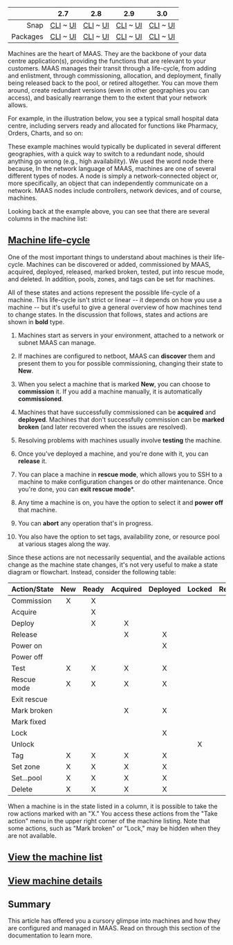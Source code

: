 ||2.7|2.8|2.9|3.0|
|-----:|:-----:|:-----:|:-----:|:-----:|
Snap|[CLI](/t/machines-snap-2-7-cli/2730) ~ [UI](/t/machines-snap-2-7-ui/2731)|[CLI](/t/machines-snap-2-8-cli/2732) ~ [UI](/t/machines-snap-2-8-ui/2733)|[CLI](/t/machines-snap-2-9-cli/2734) ~ [UI](/t/machines-snap-2-9-ui/2735)|[CLI](/t/machines-snap-3-0-cli/4029) ~ [UI](/t/machines-snap-3-0-ui/4030)|
Packages|[CLI](/t/machines-deb-2-7-cli/2736) ~ [UI](/t/machines-deb-2-7-ui/2737)|[CLI](/t/machines-deb-2-8-cli/2738) ~ [UI](/t/machines-deb-2-8-ui/2739)|[CLI](/t/machines-deb-2-9-cli/2740) ~ [UI](/t/machines-deb-2-9-ui/2741)|[CLI](/t/machines-deb-3-0-cli/4031) ~ [UI](/t/machines-deb-3-0-ui/4032)|

Machines are the heart of MAAS. They are the backbone of your data centre application(s), providing the functions that are relevant to your customers. MAAS manages their transit through a life-cycle, from adding and enlistment, through commissioning, allocation, and deployment, finally being released back to the pool, or retired altogether.  You can move them around, create redundant versions (even in other geographies you can access), and basically rearrange them to the extent that your network allows.

<!-- deb-2-7-ui snap-2-7-ui deb-2-8-ui snap-2-8-ui deb-2-9-ui snap-2-9-ui
#### Eleven questions you may have:

1. [How are the machine states and actions related?](#heading--machine-life-cycle)
2. [How can I view the machine list?](#heading--machine-list)
3. [How can I view machine details?](#heading--node-details)
4. [How can I view a machine summary?](#heading--machine-summary)
5. [Where can I find network info for a machine?](#heading--machine-interfaces-h3)
6. [Where can I find storage info for a machine?](#heading--machine-storage-h3)
7. [Where can I find the commissioning log for a machine?](#heading--commissioning-log-h3)
8. [Where can I find machine hardware & test logs?](#heading--hardware-tests-h3)
9. [Where can I find raw log output for a machine?](#heading--raw-log-output-h3)
10. [Where can I find a machine's event log?](#heading--event-logs-h3)
11. [Where can I find machine configuration info?](#heading--machine-config-h3)
 deb-2-7-ui snap-2-7-ui deb-2-8-ui snap-2-8-ui deb-2-9-ui snap-2-9-ui -->

<!-- snap-3-0-ui deb-3-0-ui 
#### Twelve questions you may have:

1. [How are the machine states and actions related?](#heading--machine-life-cycle)
2. [How can I view the machine list?](#heading--machine-list)
3. [How can I view machine details?](#heading--node-details)
4. [How can I view a machine summary?](#heading--machine-summary)
5. [How does MAAS handle attached USB/PCI devices?](#heading--usb-pci-devices)
6. [Where can I find network info for a machine?](#heading--machine-interfaces-h3)
7. [Where can I find storage info for a machine?](#heading--machine-storage-h3)
8. [Where can I find the commissioning log for a machine?](#heading--commissioning-log-h3)
9. [Where can I find machine hardware & test logs?](#heading--hardware-tests-h3)
10. [Where can I find raw log output for a machine?](#heading--raw-log-output-h3)
11. [Where can I find a machine's event log?](#heading--event-logs-h3)
12. [Where can I find machine configuration info?](#heading--machine-config-h3)
 snap-3-0-ui deb-3-0-ui -->

<!-- snap-3-0-cli deb-3-0-cli 
#### Four questions you may have:

1. [How are the machine states and actions related?](#heading--machine-life-cycle)
2. [How can I view the machine list?](#heading--machine-list)
3. [How can I view machine details?](#heading--node-details)
4. [How does MAAS handle attached USB/PCI devices?](#heading--usb-pci-devices)
 snap-3-0-cli deb-3-0-cli -->

<!-- deb-2-7-cli snap-2-7-cli deb-2-8-cli snap-2-8-cli deb-2-9-cli snap-2-9-cli 
#### Three questions you may have:

1. [How are the machine states and actions related?](#heading--machine-life-cycle)
2. [How can I view the machine list?](#heading--machine-list)
3. [How can I view machine details?](#heading--node-details)
 deb-2-7-cli snap-2-7-cli deb-2-8-cli snap-2-8-cli deb-2-9-cli snap-2-9-cli -->

For example, in the illustration below, you see a typical small hospital data centre, including servers ready and allocated for functions like Pharmacy, Orders, Charts, and so on:

<!-- deb-2-7-ui snap-2-7-ui deb-2-8-ui snap-2-8-ui deb-2-9-ui snap-2-9-ui snap-3-0-ui deb-3-0-ui 
<a href="https://discourse.maas.io/uploads/default/original/1X/30df04b0bcec5fcf6538590ed795cb0514a64675.jpeg" target = "_blank"><img src="https://discourse.maas.io/uploads/default/original/1X/30df04b0bcec5fcf6538590ed795cb0514a64675.jpeg"></a> 
 deb-2-7-ui snap-2-7-ui deb-2-8-ui snap-2-8-ui deb-2-9-ui snap-2-9-ui snap-3-0-ui deb-3-0-ui  -->

<!-- deb-2-7-cli snap-2-7-cli deb-2-8-cli snap-2-8-cli deb-2-9-cli snap-2-9-cli snap-3-0-cli deb-3-0-cli 
```
FQDN               POWER  STATUS  OWNER  TAGS     POOL       NOTE  ZONE
----               -----  ------  -----  ----     ----       ----  ----
52-54-00-15-36-f2  off    Ready   -      Orders   Prescrbr   -     default
52-54-00-17-64-c8  off    Ready   -      HRMgmt   StaffComp  -     default
52-54-00-1d-47-95  off    Ready   -      MedSupp  SuppServ   -     default
52-54-00-1e-06-41  off    Ready   -      PatPrtl  BusOfc     -     default
52-54-00-1e-a5-7e  off    Ready   -      Pharm    Prescrbr   -     default
52-54-00-2e-b7-1e  off    Ready   admin  NursOrd  NurServ    -     default
52-54-00-2e-c4-40  off    Ready   admin  MedAdmn  NurServ    -     default
52-54-00-2e-ee-17  off    Ready   admin  Charts   ProServ    -     default
```
 deb-2-7-cli snap-2-7-cli deb-2-8-cli snap-2-8-cli deb-2-9-cli snap-2-9-cli  snap-3-0-cli deb-3-0-cli -->

These example machines would typically be duplicated in several different geographies, with a quick way to switch to a redundant node, should anything go wrong (e.g., high availability).  We used the word node there because, In the network language of MAAS, machines are one of several different types of nodes.  A node is simply a network-connected object or, more specifically, an object that can independently communicate on a network. MAAS nodes include controllers, network devices, and of course, machines.   

Looking back at the example above, you can see that there are several columns in the machine list:

<!-- deb-2-7-ui snap-2-7-ui deb-2-8-ui snap-2-8-ui deb-2-9-ui snap-2-9-ui snap-3-0-ui deb-3-0-ui 
<a href="https://discourse.maas.io/uploads/default/original/1X/e6339dd1439b3b54be7a75f7239d1981754a07f6.jpeg" target = "_blank"><img src="https://discourse.maas.io/uploads/default/original/1X/e6339dd1439b3b54be7a75f7239d1981754a07f6.jpeg"></a> 

The columns list eight details for each machine:

1.   **FQDN | MAC**: The fully qualified domain name or the MAC address of the machine.
2.   **Power**: 'On', 'Off' or 'Error' to highlight an error state.
3.   **Status**: The current status of the machine, such as 'Ready', 'Commissioning' or 'Failed testing'.
4.   **Owner**: The MAAS account responsible for the machine.
5.   **Cores**: The number of CPU cores detected on the machine.
6.   **RAM**: The amount of RAM, in GiB, discovered on the machine.
7.   **Disks**: The number of drives detected on the machine.
8.   **Storage**: The amount of storage, in GB, identified on the machine.

deb-2-7-ui snap-2-7-ui deb-2-8-ui snap-2-8-ui deb-2-9-ui snap-2-9-ui  snap-3-0-ui deb-3-0-ui -->

<!-- deb-2-7-cli snap-2-7-cli deb-2-8-cli snap-2-8-cli deb-2-9-cli snap-2-9-cli snap-3-0-cli deb-3-0-cli 
```
FQDN               POWER  STATUS  OWNER  TAGS     POOL       NOTE  ZONE
----               -----  ------  -----  ----     ----       ----  ----
52-54-00-15-36-f2  off    Ready   -      Orders   Prescrbr   -     default
52-54-00-17-64-c8  off    Ready   -      HRMgmt   StaffComp  -     default
```

These particular columns list eight details for each machine:

1.   **FQDN | MAC**: The fully qualified domain name or the MAC address of the machine.
2.   **Power**: 'On', 'Off' or 'Error' to highlight an error state.
3.   **Status**: The current status of the machine, such as 'Ready', 'Commissioning' or 'Failed testing'.
4.   **Owner**: The MAAS account responsible for the machine.
5.   **Tags**: Any tags assigned to a machine; these tags not only help identify how the machine is being used, they can also be used to modify kernel parameters as the machine is being (re-)deployed.
6.   **Pool**: The resource pool to which this machine is assigned; these help to reserve machines for specific functions or groups of functions.
7.   **Note**: Any notes you've elected to assign to this machine.
8.   **Zone**: The availabilty zone in which this machine is placed.

You can change the visible columns by changing the way you execute the relevant CLI command; for example, this listing can be generated with the following command:

```
maas $PROFILE machines read | jq -r '(["HOSTNAME","POWER","STATUS",
"OWNER", "TAGS", "POOL", "NOTE","ZONE"] | (., map(length*"-"))),
(.[] | [.hostname, .power_state, .status_name, .owner // "-", 
.tag_names[0] // "-", .pool.name, .note, .zone.name]) | @tsv' | column -t
```

You could easily produce a different set of columns by using this command, for example:

```
maas $PROFILE machines read | jq -r '(["HOSTNAME","SYSID","POWER","STATUS",
"OWNER", "TAGS", "POOL", "VLAN","FABRIC","SUBNET"] | (., map(length*"-"))),
(.[] | [.hostname, .system_id, .power_state, .status_name, .owner // "-", 
.tag_names[0] // "-", .pool.name,
.boot_interface.vlan.name, .boot_interface.vlan.fabric,
.boot_interface.links[0].subnet.name]) | @tsv' | column -t
```

producing a listing something like this:

```
HOSTNAME           SYSID   POWER  STATUS     OWNER  TAGS     POOL     VLAN      FABRIC   SUBNET
--------           -----   -----  ------     -----  ----     ----     ----      ------   ------
52-54-00-15-36-f2  hfqgmw  off    Allocated  admin  virtual  default  untagged  default  192.168.123.0/24
52-54-00-17-64-c8  bdn3qn  off    Allocated  admin  virtual  default
52-54-00-1d-47-95  8d8bxk  off    Allocated  admin  virtual  default  untagged  default  192.168.123.0/24
52-54-00-1e-06-41  wennwm  off    Ready      -      virtual  default  untagged  default  192.168.123.0/24
52-54-00-1e-a5-7e  ekf7ae  off    Ready      -      virtual  default  untagged  default  192.168.123.0/24
52-54-00-2e-b7-1e  y47pka  off    Ready      -      virtual  default  untagged  default  192.168.123.0/24
52-54-00-2e-c4-40  cbgkxg  off    Ready      -      virtual  default  untagged  default  192.168.123.0/24
52-54-00-2e-ee-17  ap3ttw  off    Ready      -      virtual  default  untagged  default  192.168.123.0/24
52-54-00-2f-6d-3c  c3aybg  off    Ready      -      virtual  default  untagged  default  192.168.123.0/24
52-54-00-4a-2a-30  4a33wk  off    Ready      -      virtual  default  untagged  default  192.168.123.0/24
52-54-00-4e-60-b2  a488pw  off    Ready      -      virtual  default  untagged  default  192.168.123.0/24
52-54-00-52-93-10  hhnq8x  off    Ready      -      virtual  default  untagged  default  192.168.123.0/24
52-54-00-5d-b5-a1  hxy44m  off    Ready      -      virtual  default  untagged  default  192.168.123.0/24
52-54-00-60-1e-6f  bk7mck  off    Ready      -      virtual  default  untagged  default  192.168.123.0/24
52-54-00-60-8d-4b  typh3r  off    Ready      -      virtual  default  untagged  default  192.168.123.0/24
52-54-00-62-22-e3  774dk8  off    Ready      -      virtual  default  untagged  default  192.168.123.0/24
52-54-00-65-2e-20  t8me3x  off    Ready      -      virtual  default  untagged  default  192.168.123.0/24
52-54-00-6a-ac-23  tybxhr  off    Ready      -      virtual  default  untagged  default  192.168.123.0/24
52-54-00-6f-b4-af  bs7ye8  off    Ready      -      virtual  default  untagged  default  192.168.123.0/24
52-54-00-71-0c-53  hp7pp4  off    Ready      -      virtual  default  untagged  default  192.168.123.0/24
52-54-00-77-4e-53  nq36ky  off    Ready      -      virtual  default  untagged  default  192.168.123.0/24
52-54-00-98-42-ef  gagbqp  off    Broken     -      -        default  untagged  default
52-54-00-9b-e4-9a  apkp4n  off    Ready      -      virtual  default  untagged  default  192.168.123.0/24
52-54-00-9c-51-00  rxfkqt  off    Ready      -      virtual  default  untagged  default  192.168.123.0/24
```

 deb-2-7-cli snap-2-7-cli deb-2-8-cli snap-2-8-cli deb-2-9-cli snap-2-9-cli snap-3-0-cli deb-3-0-cli  -->


<a href="#heading--machine-life-cycle"><h2 id="heading--machine-life-cycle">Machine life-cycle</h2></a>

One of the most important things to understand about machines is their life-cycle.  Machines can be discovered or added, commissioned by MAAS, acquired, deployed, released, marked broken, tested, put into rescue mode, and deleted.  In addition, pools, zones, and tags can be set for machines.

All of these states and actions represent the possible life-cycle of a machine.  This life-cycle isn't strict or linear -- it depends on how you use a machine -- but it's useful to give a general overview of how machines tend to change states.  In the discussion that follows, states and actions are shown in **bold** type.

1. Machines start as servers in your environment, attached to a network or subnet MAAS can manage.

2. If machines are configured to netboot, MAAS can **discover** them and present them to you for possible commissioning, changing their state to **New**.

3. When you select a machine that is marked **New**, you can choose to **commission** it.  If you add a machine manually, it is automatically **commissioned**.

4. Machines that have successfully commissioned can be **acquired** and **deployed**.  Machines that don't successfully commission can be **marked broken** (and later recovered when the issues are resolved).

5. Resolving problems with machines usually involve **testing** the machine.

6. Once you've deployed a machine, and you're done with it, you can **release** it.

7. You can place a machine in **rescue mode**, which allows you to SSH to a machine to make configuration changes or do other maintenance. Once you're done, you can **exit rescue mode***.

8. Any time a machine is on, you have the option to select it and **power off** that machine.

9. You can **abort** any operation that's in progress.

10. You also have the option to set tags, availability zone, or resource pool at various stages along the way.

Since these actions are not necessarily sequential, and the available actions change as the machine state changes, it's not very useful to make a state diagram or flowchart.  Instead, consider the following table:

| Action/State | New | Ready | Acquired | Deployed | Locked | Rescue | Broken |
|--------------|:---:|:-----:|:--------:|:--------:|:------:|:------:|:------:|
| Commission   | X   | X     |          |          |        |        |   X    |
| Acquire      |     | X     |          |          |        |        |        |
| Deploy       |     | X     |   X      |          |        |        |        |
| Release      |     |       |   X      |    X     |        |        |        |
| Power on     |     |       |          |    X     |        |        |   X    |
| Power off    |     |       |          |          |        |        |        |
| Test         | X   | X     |   X      |    X     |        |        |   X    |
| Rescue mode  | X   | X     |   X      |    X     |        |        |   X    |
| Exit rescue  |     |       |          |          |        |   X    |        |
| Mark broken  |     |       |   X      |    X     |        |        |        |
| Mark fixed   |     |       |          |          |        |        |   X    |
| Lock         |     |       |          |    X     |        |        |        |
| Unlock       |     |       |          |          |   X    |        |        |
| Tag          | X   | X     |   X      |    X     |        |   X    |   X    |
| Set zone     | X   | X     |   X      |    X     |        |   X    |   X    |
| Set...pool   | X   | X     |   X      |    X     |        |   X    |   X    |
| Delete       | X   | X     |   X      |    X     |        |   X    |   X    |

When a machine is in the state listed in a column, it is possible to take the row actions marked with an "X."  You access these actions from the "Take action" menu in the upper right corner of the machine listing.  Note that some actions, such as "Mark broken" or "Lock," may be hidden when they are not available.

<a href="#heading--machine-list"><h2 id="heading--machine-list">View the machine list</h2></a>

<!-- snap-2-7-ui deb-2-7-ui snap-2-8-ui deb-2-8-ui snap-2-9-ui deb-2-9-ui snap-3-0-ui deb-3-0-ui 
You can view the list of machines from the choice "Machines" on the top menu of the MAAS web UI.  This action will display a table like the one above, listing all the machines that are currently visible to your MAAS installation.  During commissioning and deployment, MAAS updates the table to reflect the changing state of each machine. These values are augmented with green, amber and red icons to represent successful, in-progress and failed transitions, respectively. The MAAS web UI employs similar icons and colours throughout the interface to reflect a machine's status. 

<a href="https://discourse.maas.io/uploads/default/original/1X/19e038dbc6e669bfffc0ea5a9946432a75142bfb.jpeg" target = "_blank"><img src="https://discourse.maas.io/uploads/default/original/1X/19e038dbc6e669bfffc0ea5a9946432a75142bfb.jpeg"></a> 

Rolling the cursor over status icons often reveals more details. For example, a failed hardware test script will place a warning icon alongside the hardware type tested by the script. Rolling the cursor over this will reveal which test failed.  Likewise, you can find some immediate options by rolling over the column data items in the machines table.

<a href="https://discourse.maas.io/uploads/default/original/1X/8f78a8877a029e7a44bcd4cf3d138499637fe790.jpeg" target = "_blank"><img src="https://discourse.maas.io/uploads/default/original/1X/8f78a8877a029e7a44bcd4cf3d138499637fe790.jpeg"></a> 

The 'Add hardware' drop-down menu is used to add either new machines or a new chassis. This menu changes context when one or more machines are selected from the table, using either the individual checkboxes in the first column or the column title checkbox to select all.

<a href="https://discourse.maas.io/uploads/default/original/1X/9a0747649e6aff999d3c04335eb752accedaf3de.jpeg" target = "_blank"><img src="https://discourse.maas.io/uploads/default/original/1X/9a0747649e6aff999d3c04335eb752accedaf3de.jpeg"></a> 

With one or more machines selected, the 'Add hardware' drop-down menu moves to the left, and is joined by the 'Take action' menu.  This menu provides access to the various [machine actions](/t/concepts-and-terms/785#node-actions) that can be applied to the selected machine(s):

<a href="https://discourse.maas.io/uploads/default/original/1X/e03d5ac8de9ea4f4827ed057bb2dd83e241aac3b.jpeg" target = "_blank"><img src="https://discourse.maas.io/uploads/default/original/1X/e03d5ac8de9ea4f4827ed057bb2dd83e241aac3b.jpeg"></a> 

[note]
The 'Filter by' section limits the machines listed in the table to selected keywords and machine attributes.
[/note]
 snap-2-7-ui deb-2-7-ui snap-2-8-ui deb-2-8-ui snap-2-9-ui deb-2-9-ui  snap-3-0-ui deb-3-0-ui -->

<!-- snap-2-7-cli deb-2-7-cli snap-2-8-cli deb-2-8-cli snap-2-9-cli deb-2-9-cli  snap-3-0-cli deb-3-0-cli 
You can view a basic machine list with a command such as this one:

```
maas $PROFILE machines read | jq -r '(["HOSTNAME","SYSID","POWER","STATUS",
"OWNER", "TAGS", "POOL", "VLAN","FABRIC","SUBNET"] | (., map(length*"-"))),
(.[] | [.hostname, .system_id, .power_state, .status_name, .owner // "-", 
.tag_names[0] // "-", .pool.name,
.boot_interface.vlan.name, .boot_interface.vlan.fabric,
.boot_interface.links[0].subnet.name]) | @tsv' | column -t \
| sort -k 1
```

This action will display a table similar to this one, listing all the machines that are currently visible to your MAAS installation:

```
HOSTNAME           SYSID   POWER  STATUS     OWNER  TAGS     POOL     VLAN      FABRIC   SUBNET
--------           -----   -----  ------     -----  ----     ----     ----      ------   ------
52-54-00-15-36-f2  hfqgmw  off    Allocated  admin  virtual  default  untagged  default  192.168.123.0/24
52-54-00-17-64-c8  bdn3qn  off    Allocated  admin  virtual  default
52-54-00-1d-47-95  8d8bxk  off    Allocated  admin  virtual  default  untagged  default  192.168.123.0/24
52-54-00-1e-06-41  wennwm  off    Ready      -      virtual  default  untagged  default  192.168.123.0/24
52-54-00-1e-a5-7e  ekf7ae  off    Ready      -      virtual  default  untagged  default  192.168.123.0/24
52-54-00-2e-b7-1e  y47pka  off    Ready      -      virtual  default  untagged  default  192.168.123.0/24
52-54-00-2e-c4-40  cbgkxg  off    Ready      -      virtual  default  untagged  default  192.168.123.0/24
52-54-00-2e-ee-17  ap3ttw  off    Ready      -      virtual  default  untagged  default  192.168.123.0/24
52-54-00-2f-6d-3c  c3aybg  off    Ready      -      virtual  default  untagged  default  192.168.123.0/24
52-54-00-4a-2a-30  4a33wk  off    Ready      -      virtual  default  untagged  default  192.168.123.0/24
52-54-00-4e-60-b2  a488pw  off    Ready      -      virtual  default  untagged  default  192.168.123.0/24
52-54-00-52-93-10  hhnq8x  off    Ready      -      virtual  default  untagged  default  192.168.123.0/24
52-54-00-5d-b5-a1  hxy44m  off    Ready      -      virtual  default  untagged  default  192.168.123.0/24
52-54-00-60-1e-6f  bk7mck  off    Ready      -      virtual  default  untagged  default  192.168.123.0/24
52-54-00-60-8d-4b  typh3r  off    Ready      -      virtual  default  untagged  default  192.168.123.0/24
52-54-00-62-22-e3  774dk8  off    Ready      -      virtual  default  untagged  default  192.168.123.0/24
52-54-00-65-2e-20  t8me3x  off    Ready      -      virtual  default  untagged  default  192.168.123.0/24
52-54-00-6a-ac-23  tybxhr  off    Ready      -      virtual  default  untagged  default  192.168.123.0/24
52-54-00-6f-b4-af  bs7ye8  off    Ready      -      virtual  default  untagged  default  192.168.123.0/24
52-54-00-71-0c-53  hp7pp4  off    Ready      -      virtual  default  untagged  default  192.168.123.0/24
52-54-00-77-4e-53  nq36ky  off    Ready      -      virtual  default  untagged  default  192.168.123.0/24
52-54-00-98-42-ef  gagbqp  off    Broken     -      -        default  untagged  default
52-54-00-9b-e4-9a  apkp4n  off    Ready      -      virtual  default  untagged  default  192.168.123.0/24
52-54-00-9c-51-00  rxfkqt  off    Ready      -      virtual  default  untagged  default  192.168.123.0/24
```

During commissioning and deployment, you can re-read the table to reflect the changing state of each machine:

```
HOSTNAME           SYSID   POWER  STATUS         OWNER  TAGS     POOL     VLAN      FABRIC   SUBNET
--------           -----   -----  ------         -----  ----     ----     ----      ------   ------
52-54-00-15-36-f2  hfqgmw  off    Allocated      admin  virtual  default  untagged  default  192.168.123.0/24
52-54-00-17-64-c8  bdn3qn  off    Allocated      admin  virtual  default
52-54-00-1d-47-95  8d8bxk  off    Allocated      admin  virtual  default  untagged  default  192.168.123.0/24
52-54-00-1e-06-41  wennwm  off    Commissioning  -      virtual  default  untagged  default  192.168.123.0/24
52-54-00-1e-a5-7e  ekf7ae  off    Commissioning  -      virtual  default  untagged  default  192.168.123.0/24
52-54-00-2e-b7-1e  y47pka  off    Deployed       -      virtual  default  untagged  default  192.168.123.0/24
52-54-00-2e-c4-40  cbgkxg  off    Deploying      -      virtual  default  untagged  default  192.168.123.0/24
52-54-00-2e-ee-17  ap3ttw  off    Deploying      -      virtual  default  untagged  default  192.168.123.0/24
52-54-00-2f-6d-3c  c3aybg  off    Ready          -      virtual  default  untagged  default  192.168.123.0/24
52-54-00-4a-2a-30  4a33wk  off    Ready          -      virtual  default  untagged  default  192.168.123.0/24
52-54-00-4e-60-b2  a488pw  off    Ready          -      virtual  default  untagged  default  192.168.123.0/24
52-54-00-52-93-10  hhnq8x  off    Ready          -      virtual  default  untagged  default  192.168.123.0/24
52-54-00-5d-b5-a1  hxy44m  off    Ready          -      virtual  default  untagged  default  192.168.123.0/24
52-54-00-60-1e-6f  bk7mck  off    Ready          -      virtual  default  untagged  default  192.168.123.0/24
```

You can also add machines; at the command line, enter the following information:

```
maas $PROFILE machines create \
> architecture=$ARCH \
> max_addresses=$MAC_ADDRESS \
> power_type=$POWER_TYPE \
> power_parameters_power_id=$POWER_ID \
> power_parameters_power_address=$POWER_ADDRESS \
> power_parameters_power_pass=$POWER_PASSWORD
```

When you enter the command (substituting the $... parameters for your own particulars), the screen will pause for a moment, and then return a stream of JSON relating to the added machine.

Here’s an example with a local laptop MAAS install, using KVMs as virtual machines:

```
stormrider@wintermute:~$ maas admin machines create \
> architecture=amd64 \
> max_addresses=52:54:00:6f:b4:af \
> power_type=virsh \
> power_parameters_power_id=50f6cca2-5d89-43b9-941c-90c9fcd7c156 \
> power_parameters_power_address=qemu+ssh://stormrider@192.168.123.1/system \
> power_parameters_power_pass=xxxxxxx
```

The variable fields in the machines create command (the $... items) are as follows, in this example:

```
> architecture=$ARCH \
> mac_addresses=$MAC_ADDRESS \
> power_type=$POWER_TYPE \
> power_parameters_power_id=$POWER_ID \
> power_parameters_power_address=$POWER_ADDRESS \
> power_parameters_power_pass=$POWER_PASSWORD
```

**$ARCH:** This field refers to the architecture of the machine being added, amd64 in the local laptop example.

**$MAC_ADDRESS:** This is the MAC address of the boot-enabled NIC for the machine being added. Note that the MAC address entered here must use a colon (":") separator, although some MAC addresses are written with dash ("-") separators.

**$POWER_TYPE:** You must select the power type supported by the machine you are adding, and fill in additional required fields that appear. See Power management for details on the available power types and the relevant parameters for each type. In this example, we’ve used a “virsh” power type (a libvirt KVM), but your choice will depend on your hardware.

**$POWER_ID:** This is generally the UUID of the machine being added.

**$POWER_ADDRESS/$POWER_PASSWORD:** In the case of a KVM, these are the only parameters that need to be entered. See Power types in the API reference for details on the available power types and the relevant parameters for each type.

You can commission, acquire, or deploy a machine these commands:

```
maas $PROFILE machine commission $SYSTEM_ID

maas $PROFILE machines allocate system_id=$SYSTEM_ID

maas $PROFILE machine deploy $SYSTEM_ID
```

The `$SYSTEM_ID` is the text in the "SYSID" field in the machine listing above.  These commands are described in more detail later on in this section of articles.
 snap-2-7-cli deb-2-7-cli snap-2-8-cli deb-2-8-cli snap-2-9-cli deb-2-9-cli  snap-3-0-cli deb-3-0-cli -->

<a href="#heading--node-details"><h2 id="heading--node-details">View machine details</h2></a>

<!-- snap-2-7-cli deb-2-7-cli snap-2-8-cli deb-2-8-cli snap-2-9-cli deb-2-9-cli  snap-3-0-cli deb-3-0-cli 
Enter a command similar to the following to get a detailed view of a machine's status and configuration:

```
maas $PROFILE machine read $SYSTEM_ID | \
jq -r '([.hostname, .status_name, "Power", .power_state]),
[(120*"-")],
(["OVERVIEW", "|", "CPU", "", "", .architecture, "|", "MEMORY", "|", "STORAGE"]),
([.status_name, "|", "\(.cpu_count) core(s)", "", "", "", "|", "\(.memory) MB", "|",
"\(.blockdevice_set[].partitions[].size/(1024*1024*1024)) GiB"]),
(["", "", "|", .hardware_info.cpu_model, "|","","|"]), ([(120*"-")]),
(["Owner", "", "Domain", "", "Zone", "", "Resource pool", "", "Power type", "", "Tags"]),
([.owner // "-", "", .domain.name, "", .zone.name, "", .pool.name,
"", "", .power_type, "", "", .tag_names[0]]) | @tsv'
```

The above command produces output similar to this:

```
52-54-00-15-36-f2	Allocated	Power: off
---------------------------------------------------------------------------------------
OVERVIEW        | CPU                    amd64/generic  | MEMORY   | STORAGE
Allocated       | 1 core(s)                             | 1024 MB  | 4.9921875 GiB
                | Intel Core Processor (Skylake, IBRS)  |          |
---------------------------------------------------------------------------------------
Owner        Domain       Zone        Resource pool        Power type        Tags
admin        maas         default     default              virsh             virtual
```

You can customize this command at length by examining the entire JSON output stream, like this:

```
maas $PROFILE machine read $SYSTEM_ID | jq .
```

snap-2-7-cli deb-2-7-cli snap-2-8-cli deb-2-8-cli snap-2-9-cli deb-2-9-cli snap-3-0-cli deb-3-0-cli  -->

<!-- snap-2-7-ui deb-2-7-ui snap-2-8-ui deb-2-8-ui snap-2-9-ui deb-2-9-ui 
Click a machine's FQDN or MAC address to open a detailed view of a machine's status and configuration.

<a href="https://discourse.maas.io/uploads/default/original/1X/c9684bf883d01d3fe610ec27e95618075c44b324.jpeg" target = "_blank"><img src="https://discourse.maas.io/uploads/default/original/1X/c9684bf883d01d3fe610ec27e95618075c44b324.jpeg"></a>

The default view is 'Machine summary', presented as a series of cards detailing the CPU, memory, storage and tag characteristics of the machine, as well as an overview of its current status. When relevant, 'Edit' links take you directly to the settings pane for the configuration referenced within the card.  The machine menu bar within the web UI also includes links to logs, events, and configuration options:

<a href="https://discourse.maas.io/uploads/default/original/1X/2efac92fca2c90f53ac86bd98485d8e98a1f91d4.jpeg" target = "_blank"><img src="https://discourse.maas.io/uploads/default/original/1X/2efac92fca2c90f53ac86bd98485d8e98a1f91d4.jpeg"></a> 

The menu includes links to a number of additional forms and controls, as described in the following sections.

<a href="#heading--machine-summary-h3"><h3 id="heading--machine-summary-h3">View a machine summary</h3></a>

As shown above, the Machine summary presents an overview of CPU, memory, storage, tags, and general settings:

<a href="https://discourse.maas.io/uploads/default/original/1X/c9684bf883d01d3fe610ec27e95618075c44b324.jpeg" target = "_blank"><img src="https://discourse.maas.io/uploads/default/original/1X/c9684bf883d01d3fe610ec27e95618075c44b324.jpeg"></a>

The first card presents some basics of the machine resources and configuration:

<a href="https://discourse.maas.io/uploads/default/original/1X/3e50fb21f4985db0a85519e2e933e24658770b9e.jpeg" target = "_blank"><img src="https://discourse.maas.io/uploads/default/original/1X/3e50fb21f4985db0a85519e2e933e24658770b9e.jpeg"></a> 

Here are some details on what this card presents, with details on in-card links described in following sections:

- **OVERVIEW** the machine status (in this case "Deployed"), and lists OS version information.  

- **CPU** shows the specifics of the CPU(s), including a link to test the processor(s).

- **MEMORY** gives the total available RAM for this machine, along with a test link.

- **STORAGE** presents the total amount of storage available and the number of disks that provide that storage.  There are two links here: one gives the storage layout (with the opportunity to change it for devices that are in 'Ready' or 'Allocated' states.

- **Owner** identifies the owner of the machine.

- **Domain** indicates the domain in which the machine exists.

- **Zone** shows the AZ in which this machine resides, along with a link to edit the machine configuration (to change the AZ, if desired).

- **Resource pool** shows the pool to which this machine has been assigned, and an edit link.

- **Power type** gives the current power type, which links to the relevant edit form.

- **Tags** presents the list of tags associated with this machine, editable via the link.

Note that clicking any of the links in this card will either present a pop-up form or take you to another item in the machine menu -- so using the browser "back" button will take you completely away from this machine's page.  For example, you can choose the "Test CPU" option, which brings up this overlay:

<a href="https://discourse.maas.io/uploads/default/original/1X/4fe98db93dd34f3b167b56286b06ec6d244d5848.jpeg" target = "_blank"><img src="https://discourse.maas.io/uploads/default/original/1X/4fe98db93dd34f3b167b56286b06ec6d244d5848.jpeg"></a> 

From this screen, you can choose test scripts and run the tests (in the background) as the interface returns to the Machine summary.  A linked note in the CPU block lets you know that the tests are in progress:

<a href="https://discourse.maas.io/uploads/default/original/1X/3d6996b32a5193dab76b112c864a216c845aa985.jpeg" target = "_blank"><img src="https://discourse.maas.io/uploads/default/original/1X/3d6996b32a5193dab76b112c864a216c845aa985.jpeg"></a> 

And you can watch the results under the "Tests" option in the Machine menu:

<a href="https://discourse.maas.io/uploads/default/original/1X/89d287347928d6adb039ca582d4a94c3b54588e1.jpeg" target = "_blank"><img src="https://discourse.maas.io/uploads/default/original/1X/89d287347928d6adb039ca582d4a94c3b54588e1.jpeg"></a> 
 snap-2-7-ui deb-2-7-ui snap-2-8-ui deb-2-8-ui snap-2-9-ui deb-2-9-ui -->

<!-- snap-3-0-ui deb-3-0-ui
Click a machine's FQDN or MAC address to open a detailed view of a machine's status and configuration.

<a href="https://discourse.maas.io/uploads/default/original/2X/a/a8ff4caf6362a3d695682499a74d64cb189dfc37.png" target = "_blank"><img src="https://discourse.maas.io/uploads/default/original/2X/a/a8ff4caf6362a3d695682499a74d64cb189dfc37.png"></a>

The default view is 'Machine summary', presented as a series of cards detailing the CPU, memory, storage and tag characteristics of the machine, as well as an overview of its current status. When relevant, 'Edit' links take you directly to the settings pane for the configuration referenced within the card.  The machine menu bar within the web UI also includes links to logs, events, and configuration options:

<a href="https://discourse.maas.io/uploads/default/original/2X/2/21e9f4dca3a3e0a6657b5b2a570c9fc68a3e4961.png" target = "_blank"><img src="https://discourse.maas.io/uploads/default/original/2X/2/21e9f4dca3a3e0a6657b5b2a570c9fc68a3e4961.png"></a> 

The menu includes links to a number of additional forms and controls, as described in the following sections.

<a href="#heading--machine-summary-h3"><h3 id="heading--machine-summary-h3">View a machine summary</h3></a>

As shown above, the Machine summary presents an overview of CPU, memory, storage, tags, and general settings:

<a href="https://discourse.maas.io/uploads/default/original/2X/a/a8ff4caf6362a3d695682499a74d64cb189dfc37.png" target = "_blank"><img src="https://discourse.maas.io/uploads/default/original/2X/a/a8ff4caf6362a3d695682499a74d64cb189dfc37.png"></a>

The first card presents some basics of the machine resources and configuration:

<a href="https://discourse.maas.io/uploads/default/original/1X/3e50fb21f4985db0a85519e2e933e24658770b9e.jpeg" target = "_blank"><img src="https://discourse.maas.io/uploads/default/original/1X/3e50fb21f4985db0a85519e2e933e24658770b9e.jpeg"></a> 

Here are some details on what this card presents, with details on in-card links described in following sections:

- **OVERVIEW** the machine status (in this case "Deployed"), and lists OS version information.  

- **CPU** shows the specifics of the CPU(s), including a link to test the processor(s).

- **MEMORY** gives the total available RAM for this machine, along with a test link.

- **STORAGE** presents the total amount of storage available and the number of disks that provide that storage.  There are two links here: one gives the storage layout (with the opportunity to change it for devices that are in 'Ready' or 'Allocated' states.

- **Owner** identifies the owner of the machine.

- **Domain** indicates the domain in which the machine exists.

- **Zone** shows the AZ in which this machine resides, along with a link to edit the machine configuration (to change the AZ, if desired).

- **Resource pool** shows the pool to which this machine has been assigned, and an edit link.

- **Power type** gives the current power type, which links to the relevant edit form.

- **Tags** presents the list of tags associated with this machine, editable via the link.

Note that clicking any of the links in this card will either present a pop-up form or take you to another item in the machine menu -- so using the browser "back" button will take you completely away from this machine's page.  For example, you can choose the "Test CPU" option, which brings up this overlay:

<a href="https://discourse.maas.io/uploads/default/original/2X/6/6d7fe50e5b296a37a03269a1f5be3d25a2a2481a.png" target = "_blank"><img src="https://discourse.maas.io/uploads/default/original/2X/6/6d7fe50e5b296a37a03269a1f5be3d25a2a2481a.png"></a> 

From this screen, you can choose test scripts and run the tests (in the background) as the interface returns to the Machine summary.  A linked note in the CPU block lets you know that the tests are in progress:

<a href="https://discourse.maas.io/uploads/default/original/2X/3/3e140872c407e5b9eb06960b5b42353765567192.png" target = "_blank"><img src="https://discourse.maas.io/uploads/default/original/2X/3/3e140872c407e5b9eb06960b5b42353765567192.png"></a> 

And you can watch the results under the "Tests" option in the Machine menu:

<a href="https://discourse.maas.io/uploads/default/original/2X/f/f398c9ed670af8c0886ccc1ed8bf586e3faf1e53.png" target = "_blank"><img src="https://discourse.maas.io/uploads/default/original/2X/f/f398c9ed670af8c0886ccc1ed8bf586e3faf1e53.png"></a> 
 snap-3-0-ui deb-3-0-ui -->
 
<!-- deb-2-7-ui
The rest of the cards on the Machine summary are either self-explanatory, or they're covered in the sections below.  The main point is this: You can see that nearly everything about machines takes place within the main menu's "Machines" option.  Incidentally, you can learn more about testing by visiting the [Hardware testing](/t/hardware-testing/2677) page.
 deb-2-7-ui -->

<!-- deb-2-8-ui
The rest of the cards on the Machine summary are either self-explanatory, or they're covered in the sections below.  The main point is this: You can see that nearly everything about machines takes place within the main menu's "Machines" option.  Incidentally, you can learn more about testing by visiting the [Hardware testing](/t/hardware-testing/2679) page.
 deb-2-8-ui -->

<!-- deb-2-9-ui
The rest of the cards on the Machine summary are either self-explanatory, or they're covered in the sections below.  The main point is this: You can see that nearly everything about machines takes place within the main menu's "Machines" option.  Incidentally, you can learn more about testing by visiting the [Hardware testing](/t/hardware-testing/2681) page.
 deb-2-9-ui -->

<!-- deb-3-0-ui
The rest of the cards on the Machine summary are either self-explanatory, or they're covered in the sections below.  The main point is this: You can see that nearly everything about machines takes place within the main menu's "Machines" option.  Incidentally, you can learn more about testing by visiting the [Hardware testing](/t/hardware-testing/3844) page.
 deb-3-0-ui -->

<!-- snap-2-7-ui
The rest of the cards on the Machine summary are either self-explanatory, or they're covered in the sections below.  The main point is this: You can see that nearly everything about machines takes place within the main menu's "Machines" option.  Incidentally, you can learn more about testing by visiting the [Hardware testing](/t/hardware-testing/2671) page.
 snap-2-7-ui -->

<!-- snap-2-8-ui
The rest of the cards on the Machine summary are either self-explanatory, or they're covered in the sections below.  The main point is this: You can see that nearly everything about machines takes place within the main menu's "Machines" option.  Incidentally, you can learn more about testing by visiting the [Hardware testing](/t/hardware-testing/2673) page.
 snap-2-8-ui -->

<!-- snap-2-9-ui
The rest of the cards on the Machine summary are either self-explanatory, or they're covered in the sections below.  The main point is this: You can see that nearly everything about machines takes place within the main menu's "Machines" option.  Incidentally, you can learn more about testing by visiting the [Hardware testing](/t/hardware-testing/2675) page.
 snap-2-9-ui -->

<!-- snap-3-0-ui
The rest of the cards on the Machine summary are either self-explanatory, or they're covered in the sections below.  The main point is this: You can see that nearly everything about machines takes place within the main menu's "Machines" option.  Incidentally, you can learn more about testing by visiting the [Hardware testing](/t/hardware-testing/3942) page.
 snap-3-0-ui -->

<!-- snap-3-0-ui deb-3-0-ui snap-3-0-cli deb-3-0-cli
<a href="#heading--usb-pci-devices"><h3 id="heading--usb-pci-devices">Handling attached USB and PCI devices</h3></a>

The machines in your MAAS may have devices attached to them via USB or PCI interface, such as keyboards, cameras, network cards, GPUs, etc.  MAAS will recognize these devices and make them visible to you when a machine is commissioned.

 snap-3-0-ui deb-3-0-ui snap-3-0-cli deb-3-0-cli-->

<!-- snap-3-0-ui deb-3-0-ui

For example, the machine details presents USB and PCI devices like this:

<a href="https://discourse.maas.io/uploads/default/original/2X/8/87f42bafe321d45af94d73216f933a9067f01df2.png" target = "_blank"><img src="https://discourse.maas.io/uploads/default/original/2X/8/87f42bafe321d45af94d73216f933a9067f01df2.png"></a>

Note that this page now includes two new tabs: "PCI devices" and "USB."  For each USB/PCI device attached to your machine, these tabs will list:

* device type
* vendor ID
* a product description
* a product ID
* the driver name
* the containing NUMA node (if any)
* the device address

A typical PCI device tab would look something like this:

<a href="https://discourse.maas.io/uploads/default/original/2X/8/82e1e6f8bc511047ac5f773430f7e5812c7a24d4.png" target = "_blank"><img src="https://discourse.maas.io/uploads/default/original/2X/8/82e1e6f8bc511047ac5f773430f7e5812c7a24d4.png"></a>

The USB tab presents similar information in the same format.

[note]
If you are upgrading from a previous version of MAAS, PCI and USB devices aren't modeled, so you will have to recommission the machine to capture these devices.
[/note]

 snap-3-0-ui deb-3-0-ui -->

<!-- snap-3-0-cli deb-3-0-cli
Using the MAAS CLI, you can obtain a list of the USB/PCI devices available in a commissioned machine with the following command:

```
maas $PROFILE node-devices read $SYSTEM_ID
```

where:

* $PROFILE   = your user profile (e.g., "admin")
* $SYSTEM_ID = the ID of the machine in question (e.g., "ngx7ry")

Note that USB/PCI devices are referred to as "node-devices" in the MAAS CLI.

The JSON output that is returned from this command will contain the following information about each USB/PCI device on the machine in question:

* the node-device ID
* the bus to which the device is attached (PCIE/USB)
* the hardware_type, which can be "node," "cpu,"" "memory," "storage," or "gpu."
* the vendor_id
* the product_id
* vendor_name
* the product_name
* the commissioning_driver (i.e., the driver)
 
These parameters may vary greatly between device types.

 snap-3-0-cli deb-3-0-cli -->

<!-- snap-3-0-ui deb-3-0-ui snap-3-0-cli deb-3-0-cli
Once you've commissioned the machine, you have the option of deleting PCI/USB devices from the machine in any machine state, via the CLI only, using the following command:

```
maas $PROFILE node-device delete $SYSTEM_ID $DEVICE_ID
```

where:

* $PROFILE   = your user profile (e.g., "admin")
* $SYSTEM_ID = the ID of the machine in question (e.g., "ngx7ry")
* $DEVICE_ID = the ID of the device you want to delete 

If the device is still present in the system, it will be recogized again (and thus "recreated")
when the machine is commissioned again.
 snap-3-0-ui deb-3-0-ui snap-3-0-cli deb-3-0-cli -->


<!-- snap-2-8-ui deb-2-8-ui snap-2-7-ui deb-2-7-ui snap-2-9-ui deb-2-9-ui 
<a href="#heading--machine-interfaces-h3"><h3 id="heading--machine-interfaces-h3">Find network info for a machine</h3></a>

The Network "tab" provides you with a way to view/edit the network and interface configuration for a machine: 

<a href="https://discourse.maas.io/uploads/default/original/1X/7a7b22ee7202b50df09c7bef598250db0eb1cc15.jpeg" target = "_blank"><img src="https://discourse.maas.io/uploads/default/original/1X/7a7b22ee7202b50df09c7bef598250db0eb1cc15.jpeg"></a> 

In the case of this deployed machine, there are not many editing options.  If the machine is in a 'Ready' state, though, altering the network configuration is possible:

<a href="https://discourse.maas.io/uploads/default/original/1X/01d53759105647d71786154e99ff210f8c71d2e7.jpeg" target = "_blank"><img src="https://discourse.maas.io/uploads/default/original/1X/01d53759105647d71786154e99ff210f8c71d2e7.jpeg"></a> 
 snap-2-8-ui deb-2-8-ui snap-2-7-ui deb-2-7-ui snap-2-9-ui deb-2-9-ui -->

<!-- snap-3-0-ui deb-3-0-ui
<a href="#heading--machine-interfaces-h3"><h3 id="heading--machine-interfaces-h3">Find network info for a machine</h3></a>

The Network "tab" provides you with a way to view/edit the network and interface configuration for a machine: 

<a href="https://discourse.maas.io/uploads/default/original/2X/c/c5316db130ae05a9cdabcd49ffaa69f0bb405d1d.png" target = "_blank"><img src="https://discourse.maas.io/uploads/default/original/2X/c/c5316db130ae05a9cdabcd49ffaa69f0bb405d1d.png"></a> 

In the case of this deployed machine, there are not many editing options.  If the machine is in a 'Ready' state, though, altering the network configuration is possible, as shown in the screenshot above.

 snap-3-0-ui deb-3-0-ui -->

<!-- deb-2-7-ui
Options on this tab are described in the introduction to [Networking](/t/networking/2953) article in this documentation set.
 deb-2-7-ui -->

<!-- deb-2-8-ui
Options on this tab are described in the introduction to [Networking](/t/networking/2955) article in this documentation set.
 deb-2-8-ui -->

<!-- deb-2-9-ui
Options on this tab are described in the introduction to [Networking](/t/networking/2957) article in this documentation set.
 deb-2-9-ui -->

<!-- deb-3-0-ui
Options on this tab are described in the introduction to [Networking](/t/networking/4048) article in this documentation set.
 deb-3-0-ui -->

<!-- snap-2-7-ui
Options on this tab are described in the introduction to [Networking](/t/networking/2947) article in this documentation set.
 snap-2-7-ui -->

<!-- snap-2-8-ui
Options on this tab are described in the introduction to [Networking](/t/networking/2949) article in this documentation set.
 snap-2-8-ui -->

<!-- snap-2-9-ui
Options on this tab are described in the introduction to [Networking](/t/networking/2951) article in this documentation set.
 snap-2-9-ui -->

<!-- snap-3-0-ui
Options on this tab are described in the introduction to [Networking](/t/networking/4046) article in this documentation set.
 snap-3-0-ui -->

<!-- deb-2-7-ui
<a href="#heading--machine-storage-h3"><h3 id="heading--machine-storage-h3">Find storage info for a machine</h3></a>

The Storage tab on the machine list brings up a form that allows you to view/edit the file system, partitioning and storage parameters for the selected machine:

<a href="https://discourse.maas.io/uploads/default/original/1X/9dc30aedf5ed173bb7b474910fa9939f7f066c95.jpeg" target = "_blank"><img src="https://discourse.maas.io/uploads/default/original/1X/9dc30aedf5ed173bb7b474910fa9939f7f066c95.jpeg"></a> 

This tab describes the filesystem(s) in use, as well as the available and used partitions for this machine.  See the article [Storage](/t/storage/3109) for a detailed discussion on how to use this screen, as well as many other considerations for machine storage configurations.
 deb-2-7-ui -->

<!-- deb-2-8-ui
<a href="#heading--machine-storage-h3"><h3 id="heading--machine-storage-h3">Find storage info for a machine</h3></a>

The Storage tab on the machine list brings up a form that allows you to view/edit the file system, partitioning and storage parameters for the selected machine:

<a href="https://discourse.maas.io/uploads/default/original/1X/9dc30aedf5ed173bb7b474910fa9939f7f066c95.jpeg" target = "_blank"><img src="https://discourse.maas.io/uploads/default/original/1X/9dc30aedf5ed173bb7b474910fa9939f7f066c95.jpeg"></a> 

This tab describes the filesystem(s) in use, as well as the available and used partitions for this machine.  See the article [Storage](/t/storage/3111) for a detailed discussion on how to use this screen, as well as many other considerations for machine storage configurations.
 deb-2-8-ui -->

<!-- deb-2-9-ui
<a href="#heading--machine-storage-h3"><h3 id="heading--machine-storage-h3">Find storage info for a machine</h3></a>

The Storage tab on the machine list brings up a form that allows you to view/edit the file system, partitioning and storage parameters for the selected machine:

<a href="https://discourse.maas.io/uploads/default/original/1X/9dc30aedf5ed173bb7b474910fa9939f7f066c95.jpeg" target = "_blank"><img src="https://discourse.maas.io/uploads/default/original/1X/9dc30aedf5ed173bb7b474910fa9939f7f066c95.jpeg"></a> 

This tab describes the filesystem(s) in use, as well as the available and used partitions for this machine.  See the article [Storage](/t/storage/3113) for a detailed discussion on how to use this screen, as well as many other considerations for machine storage configurations.
 deb-2-9-ui -->

<!-- deb-3-0-ui
<a href="#heading--machine-storage-h3"><h3 id="heading--machine-storage-h3">Find storage info for a machine</h3></a>

The Storage tab on the machine list brings up a form that allows you to view/edit the file system, partitioning and storage parameters for the selected machine:

<a href="https://discourse.maas.io/uploads/default/original/2X/6/658f4814716a1347fda62ab799ba0d72506c128e.png" target = "_blank"><img src="https://discourse.maas.io/uploads/default/original/2X/6/658f4814716a1347fda62ab799ba0d72506c128e.png"></a> 

This tab describes the filesystem(s) in use, as well as the available and used partitions for this machine.  See the article [Storage](/t/storage/4108) for a detailed discussion on how to use this screen, as well as many other considerations for machine storage configurations.
 deb-3-0-ui -->

<!-- snap-2-7-ui
<a href="#heading--machine-storage-h3"><h3 id="heading--machine-storage-h3">Find storage info for a machine</h3></a>

The Storage tab on the machine list brings up a form that allows you to view/edit the file system, partitioning and storage parameters for the selected machine:

<a href="https://discourse.maas.io/uploads/default/original/1X/9dc30aedf5ed173bb7b474910fa9939f7f066c95.jpeg" target = "_blank"><img src="https://discourse.maas.io/uploads/default/original/1X/9dc30aedf5ed173bb7b474910fa9939f7f066c95.jpeg"></a> 

This tab describes the filesystem(s) in use, as well as the available and used partitions for this machine.  See the article [Storage](/t/storage/3103) for a detailed discussion on how to use this screen, as well as many other considerations for machine storage configurations.
 snap-2-7-ui -->

<!-- snap-2-8-ui
<a href="#heading--machine-storage-h3"><h3 id="heading--machine-storage-h3">Find storage info for a machine</h3></a>

The Storage tab on the machine list brings up a form that allows you to view/edit the file system, partitioning and storage parameters for the selected machine:

<a href="https://discourse.maas.io/uploads/default/original/1X/9dc30aedf5ed173bb7b474910fa9939f7f066c95.jpeg" target = "_blank"><img src="https://discourse.maas.io/uploads/default/original/1X/9dc30aedf5ed173bb7b474910fa9939f7f066c95.jpeg"></a> 

This tab describes the filesystem(s) in use, as well as the available and used partitions for this machine.  See the article [Storage](/t/storage/3105) for a detailed discussion on how to use this screen, as well as many other considerations for machine storage configurations.
 snap-2-8-ui -->

<!-- snap-2-9-ui
<a href="#heading--machine-storage-h3"><h3 id="heading--machine-storage-h3">Find storage info for a machine</h3></a>

The Storage tab on the machine list brings up a form that allows you to view/edit the file system, partitioning and storage parameters for the selected machine:

<a href="https://discourse.maas.io/uploads/default/original/1X/9dc30aedf5ed173bb7b474910fa9939f7f066c95.jpeg" target = "_blank"><img src="https://discourse.maas.io/uploads/default/original/1X/9dc30aedf5ed173bb7b474910fa9939f7f066c95.jpeg"></a> 

This tab describes the filesystem(s) in use, as well as the available and used partitions for this machine.  See the article [Storage](/t/storage/3107) for a detailed discussion on how to use this screen, as well as many other considerations for machine storage configurations.
 snap-2-9-ui -->

<!-- snap-3-0-ui
<a href="#heading--machine-storage-h3"><h3 id="heading--machine-storage-h3">Find storage info for a machine</h3></a>

The Storage tab on the machine list brings up a form that allows you to view/edit the file system, partitioning and storage parameters for the selected machine:

<a href="https://discourse.maas.io/uploads/default/original/2X/6/658f4814716a1347fda62ab799ba0d72506c128e.png" target = "_blank"><img src="https://discourse.maas.io/uploads/default/original/2X/6/658f4814716a1347fda62ab799ba0d72506c128e.png"></a> 

This tab describes the filesystem(s) in use, as well as the available and used partitions for this machine.  See the article [Storage](/t/storage/4106) for a detailed discussion on how to use this screen, as well as many other considerations for machine storage configurations.
 snap-3-0-ui -->

<!-- deb-2-7-ui
<a href="#heading--commissioning-log-h3"><h3 id="heading--commissioning-log-h3">Find the commissioning log for you</h3></a>

The "Commissioning" tab brings up a summary log of commissioning events:

<a href="https://discourse.maas.io/uploads/default/original/1X/b3d6248013fb5186d3ea61931816fe688b94a6a2.jpeg" target = "_blank"><img src="https://discourse.maas.io/uploads/default/original/1X/b3d6248013fb5186d3ea61931816fe688b94a6a2.jpeg"></a> 

Clicking on any of the "View log" links will take you to specific, detailed logs for that particular event or milestone:

<a href="https://discourse.maas.io/uploads/default/original/1X/13fce404b9bb304e08a7c5de5a395c514e98b9b0.jpeg" target = "_blank"><img src="https://discourse.maas.io/uploads/default/original/1X/13fce404b9bb304e08a7c5de5a395c514e98b9b0.jpeg"></a> 

These logs present an extremely detailed, timestamped record of completion and status items from the commissioning process.  See the article on [Logging](/t/maas-logging/2869) for more details on how to read and interpret these logs.
 deb-2-7-ui -->

<!-- deb-2-8-ui
<a href="#heading--commissioning-log-h3"><h3 id="heading--commissioning-log-h3">Find the commissioning log for you</h3></a>

The "Commissioning" tab brings up a summary log of commissioning events:

<a href="https://discourse.maas.io/uploads/default/original/1X/b3d6248013fb5186d3ea61931816fe688b94a6a2.jpeg" target = "_blank"><img src="https://discourse.maas.io/uploads/default/original/1X/b3d6248013fb5186d3ea61931816fe688b94a6a2.jpeg"></a> 

Clicking on any of the "View log" links will take you to specific, detailed logs for that particular event or milestone:

<a href="https://discourse.maas.io/uploads/default/original/1X/13fce404b9bb304e08a7c5de5a395c514e98b9b0.jpeg" target = "_blank"><img src="https://discourse.maas.io/uploads/default/original/1X/13fce404b9bb304e08a7c5de5a395c514e98b9b0.jpeg"></a> 

These logs present an extremely detailed, timestamped record of completion and status items from the commissioning process.  See the article on [Logging](/t/maas-logging/2871) for more details on how to read and interpret these logs.
 deb-2-8-ui -->

<!-- deb-2-9-ui
<a href="#heading--commissioning-log-h3"><h3 id="heading--commissioning-log-h3">Find the commissioning log for you</h3></a>

The "Commissioning" tab brings up a summary log of commissioning events:

<a href="https://discourse.maas.io/uploads/default/original/1X/b3d6248013fb5186d3ea61931816fe688b94a6a2.jpeg" target = "_blank"><img src="https://discourse.maas.io/uploads/default/original/1X/b3d6248013fb5186d3ea61931816fe688b94a6a2.jpeg"></a> 

Clicking on any of the "View log" links will take you to specific, detailed logs for that particular event or milestone:

<a href="https://discourse.maas.io/uploads/default/original/1X/13fce404b9bb304e08a7c5de5a395c514e98b9b0.jpeg" target = "_blank"><img src="https://discourse.maas.io/uploads/default/original/1X/13fce404b9bb304e08a7c5de5a395c514e98b9b0.jpeg"></a> 

These logs present an extremely detailed, timestamped record of completion and status items from the commissioning process.  See the article on [Logging](/t/maas-logging/2873) for more details on how to read and interpret these logs.
 deb-2-9-ui -->

<!-- deb-3-0-ui snap-3-0-ui
<a href="#heading--commissioning-log-h3"><h3 id="heading--commissioning-log-h3">Find the commissioning log for you</h3></a>

The "Commissioning" tab brings up a summary log of commissioning events:

<a href="https://discourse.maas.io/uploads/default/original/2X/e/e98766009f32972dfe29293f9bc850b99a9a941f.png" target = "_blank"><img src="https://discourse.maas.io/uploads/default/original/2X/e/e98766009f32972dfe29293f9bc850b99a9a941f.png"></a> 

Click on the dropdown at the end of the row you're interested in, and click on "View details":

<a href="https://discourse.maas.io/uploads/default/original/2X/8/8f7b4c02ce301fb867e7af33267be62498095bb5.png" target = "_blank"><img src="https://discourse.maas.io/uploads/default/original/2X/8/8f7b4c02ce301fb867e7af33267be62498095bb5.png"></a>

This will bring up a detailed log view for that row:

<a href="https://discourse.maas.io/uploads/default/original/2X/4/41a385cdf948dada8bb8d8f94a3137a2b64d46e0.png" target = "_blank"><img src="https://discourse.maas.io/uploads/default/original/2X/4/41a385cdf948dada8bb8d8f94a3137a2b64d46e0.png"></a>

These logs present an extremely detailed, timestamped record of completion and status items from the commissioning process.  
 deb-3-0-ui snap-3-0-ui -->

<!-- snap-2-7-ui
<a href="#heading--commissioning-log-h3"><h3 id="heading--commissioning-log-h3">Find the commissioning log for you</h3></a>

The "Commissioning" tab brings up a summary log of commissioning events:

<a href="https://discourse.maas.io/uploads/default/original/1X/b3d6248013fb5186d3ea61931816fe688b94a6a2.jpeg" target = "_blank"><img src="https://discourse.maas.io/uploads/default/original/1X/b3d6248013fb5186d3ea61931816fe688b94a6a2.jpeg"></a> 

Clicking on any of the "View log" links will take you to specific, detailed logs for that particular event or milestone:

<a href="https://discourse.maas.io/uploads/default/original/1X/13fce404b9bb304e08a7c5de5a395c514e98b9b0.jpeg" target = "_blank"><img src="https://discourse.maas.io/uploads/default/original/1X/13fce404b9bb304e08a7c5de5a395c514e98b9b0.jpeg"></a> 

These logs present an extremely detailed, timestamped record of completion and status items from the commissioning process.  See the article on [Logging](/t/maas-logging/2863) for more details on how to read and interpret these logs.
 snap-2-7-ui -->

<!-- snap-2-8-ui
<a href="#heading--commissioning-log-h3"><h3 id="heading--commissioning-log-h3">Find the commissioning log for you</h3></a>

The "Commissioning" tab brings up a summary log of commissioning events:

<a href="https://discourse.maas.io/uploads/default/original/1X/b3d6248013fb5186d3ea61931816fe688b94a6a2.jpeg" target = "_blank"><img src="https://discourse.maas.io/uploads/default/original/1X/b3d6248013fb5186d3ea61931816fe688b94a6a2.jpeg"></a> 

Clicking on any of the "View log" links will take you to specific, detailed logs for that particular event or milestone:

<a href="https://discourse.maas.io/uploads/default/original/1X/13fce404b9bb304e08a7c5de5a395c514e98b9b0.jpeg" target = "_blank"><img src="https://discourse.maas.io/uploads/default/original/1X/13fce404b9bb304e08a7c5de5a395c514e98b9b0.jpeg"></a> 

These logs present an extremely detailed, timestamped record of completion and status items from the commissioning process.  See the article on [Logging](/t/maas-logging/2865) for more details on how to read and interpret these logs.
 snap-2-8-ui -->

<!-- snap-2-9-ui
<a href="#heading--commissioning-log-h3"><h3 id="heading--commissioning-log-h3">Find the commissioning log for you</h3></a>

The "Commissioning" tab brings up a summary log of commissioning events:

<a href="https://discourse.maas.io/uploads/default/original/1X/b3d6248013fb5186d3ea61931816fe688b94a6a2.jpeg" target = "_blank"><img src="https://discourse.maas.io/uploads/default/original/1X/b3d6248013fb5186d3ea61931816fe688b94a6a2.jpeg"></a> 

Clicking on any of the "View log" links will take you to specific, detailed logs for that particular event or milestone:

<a href="https://discourse.maas.io/uploads/default/original/1X/13fce404b9bb304e08a7c5de5a395c514e98b9b0.jpeg" target = "_blank"><img src="https://discourse.maas.io/uploads/default/original/1X/13fce404b9bb304e08a7c5de5a395c514e98b9b0.jpeg"></a> 

These logs present an extremely detailed, timestamped record of completion and status items from the commissioning process.  See the article on [Logging](/t/maas-logging/2867) for more details on how to read and interpret these logs.
 snap-2-9-ui -->

<!-- deb-2-7-ui
<a href="#heading--hardware-tests-h3"><h3 id="heading--hardware-tests-h3">Find machine hardware & test logs</h3></a>

This tab presents a summary of tests run against this particular machine:  

<a href="https://discourse.maas.io/uploads/default/original/1X/b6a6ff3c8fae4a638c18a18bf65c4aa51f29e984.jpeg" target = "_blank"><img src="https://discourse.maas.io/uploads/default/original/1X/b6a6ff3c8fae4a638c18a18bf65c4aa51f29e984.jpeg"></a> 

You can view the summary report, or click on a "View log" link to get details on any particular tests:

<a href="https://discourse.maas.io/uploads/default/original/1X/8113eba28a3f08279ff2b5f7593e30db05d00824.jpeg" target = "_blank"><img src="https://discourse.maas.io/uploads/default/original/1X/8113eba28a3f08279ff2b5f7593e30db05d00824.jpeg"></a> 

The format of these screens is very similar to the Configuration logs shown above.  For more information, please see the article on [Hardware testing](/t/hardware-testing/2677).
 deb-2-7-ui -->

<!-- deb-2-8-ui
<a href="#heading--hardware-tests-h3"><h3 id="heading--hardware-tests-h3">Find machine hardware & test logs</h3></a>

This tab presents a summary of tests run against this particular machine:  

<a href="https://discourse.maas.io/uploads/default/original/1X/b6a6ff3c8fae4a638c18a18bf65c4aa51f29e984.jpeg" target = "_blank"><img src="https://discourse.maas.io/uploads/default/original/1X/b6a6ff3c8fae4a638c18a18bf65c4aa51f29e984.jpeg"></a> 

You can view the summary report, or click on a "View log" link to get details on any particular tests:

<a href="https://discourse.maas.io/uploads/default/original/1X/8113eba28a3f08279ff2b5f7593e30db05d00824.jpeg" target = "_blank"><img src="https://discourse.maas.io/uploads/default/original/1X/8113eba28a3f08279ff2b5f7593e30db05d00824.jpeg"></a> 

The format of these screens is very similar to the Configuration logs shown above.  For more information, please see the article on [Hardware testing](/t/hardware-testing/2679).
 deb-2-8-ui -->

<!-- deb-2-9-ui
<a href="#heading--hardware-tests-h3"><h3 id="heading--hardware-tests-h3">Find machine hardware & test logs</h3></a>

This tab presents a summary of tests run against this particular machine:  

<a href="https://discourse.maas.io/uploads/default/original/1X/b6a6ff3c8fae4a638c18a18bf65c4aa51f29e984.jpeg" target = "_blank"><img src="https://discourse.maas.io/uploads/default/original/1X/b6a6ff3c8fae4a638c18a18bf65c4aa51f29e984.jpeg"></a> 

You can view the summary report, or click on a "View log" link to get details on any particular tests:

<a href="https://discourse.maas.io/uploads/default/original/1X/8113eba28a3f08279ff2b5f7593e30db05d00824.jpeg" target = "_blank"><img src="https://discourse.maas.io/uploads/default/original/1X/8113eba28a3f08279ff2b5f7593e30db05d00824.jpeg"></a> 

The format of these screens is very similar to the Configuration logs shown above.  For more information, please see the article on [Hardware testing](/t/hardware-testing/2681).
 deb-2-9-ui -->

<!-- deb-3-0-ui
<a href="#heading--hardware-tests-h3"><h3 id="heading--hardware-tests-h3">Find machine hardware & test logs</h3></a>

This tab presents a summary of tests run against this particular machine:  

<a href="See the article on [Logging](/t/maas-logging/4012) for more details on how to read and interpret these logs." target = "_blank"><img src="See the article on [Logging](/t/maas-logging/4012) for more details on how to read and interpret these logs."></a> 

You can view the summary report, or choose the "View details" dropdown to get details on any particular tests:

<a href="https://discourse.maas.io/uploads/default/original/2X/e/e53a2c01b57df49e56bb4d95552b6a038249aa97.png" target = "_blank"><img src="https://discourse.maas.io/uploads/default/original/2X/e/e53a2c01b57df49e56bb4d95552b6a038249aa97.png"></a> 

The format of these screens is very similar to the Configuration logs shown above.  For more information, please see the article on [Hardware testing](/t/hardware-testing/3944).
 deb-3-0-ui -->

<!-- snap-2-7-ui
<a href="#heading--hardware-tests-h3"><h3 id="heading--hardware-tests-h3">Find machine hardware & test logs</h3></a>

This tab presents a summary of tests run against this particular machine:  

<a href="https://discourse.maas.io/uploads/default/original/1X/b6a6ff3c8fae4a638c18a18bf65c4aa51f29e984.jpeg" target = "_blank"><img src="https://discourse.maas.io/uploads/default/original/1X/b6a6ff3c8fae4a638c18a18bf65c4aa51f29e984.jpeg"></a> 

You can view the summary report, or click on a "View log" link to get details on any particular tests:

<a href="https://discourse.maas.io/uploads/default/original/1X/8113eba28a3f08279ff2b5f7593e30db05d00824.jpeg" target = "_blank"><img src="https://discourse.maas.io/uploads/default/original/1X/8113eba28a3f08279ff2b5f7593e30db05d00824.jpeg"></a> 

The format of these screens is very similar to the Configuration logs shown above.  For more information, please see the article on [Hardware testing](/t/hardware-testing/2671).
 snap-2-7-ui -->

<!-- snap-2-8-ui
<a href="#heading--hardware-tests-h3"><h3 id="heading--hardware-tests-h3">Find machine hardware & test logs</h3></a>

This tab presents a summary of tests run against this particular machine:  

<a href="https://discourse.maas.io/uploads/default/original/1X/b6a6ff3c8fae4a638c18a18bf65c4aa51f29e984.jpeg" target = "_blank"><img src="https://discourse.maas.io/uploads/default/original/1X/b6a6ff3c8fae4a638c18a18bf65c4aa51f29e984.jpeg"></a> 

You can view the summary report, or click on a "View log" link to get details on any particular tests:

<a href="https://discourse.maas.io/uploads/default/original/1X/8113eba28a3f08279ff2b5f7593e30db05d00824.jpeg" target = "_blank"><img src="https://discourse.maas.io/uploads/default/original/1X/8113eba28a3f08279ff2b5f7593e30db05d00824.jpeg"></a> 

The format of these screens is very similar to the Configuration logs shown above.  For more information, please see the article on [Hardware testing](/t/hardware-testing/2673).
 snap-2-8-ui -->

<!-- snap-2-9-ui
<a href="#heading--hardware-tests-h3"><h3 id="heading--hardware-tests-h3">Find machine hardware & test logs</h3></a>

This tab presents a summary of tests run against this particular machine:  

<a href="https://discourse.maas.io/uploads/default/original/1X/b6a6ff3c8fae4a638c18a18bf65c4aa51f29e984.jpeg" target = "_blank"><img src="https://discourse.maas.io/uploads/default/original/1X/b6a6ff3c8fae4a638c18a18bf65c4aa51f29e984.jpeg"></a> 

You can view the summary report, or click on a "View log" link to get details on any particular tests:

<a href="https://discourse.maas.io/uploads/default/original/1X/8113eba28a3f08279ff2b5f7593e30db05d00824.jpeg" target = "_blank"><img src="https://discourse.maas.io/uploads/default/original/1X/8113eba28a3f08279ff2b5f7593e30db05d00824.jpeg"></a> 

The format of these screens is very similar to the Configuration logs shown above.  For more information, please see the article on [Hardware testing](/t/hardware-testing/2675).
 snap-2-9-ui -->

<!-- snap-3-0-ui
<a href="#heading--hardware-tests-h3"><h3 id="heading--hardware-tests-h3">Find machine hardware & test logs</h3></a>

This tab presents a summary of tests run against this particular machine:  

<a href="See the article on [Logging](/t/maas-logging/4012) for more details on how to read and interpret these logs." target = "_blank"><img src="See the article on [Logging](/t/maas-logging/4012) for more details on how to read and interpret these logs."></a> 

You can view the summary report, or choose the "View details" dropdown to get details on any particular tests:

<a href="https://discourse.maas.io/uploads/default/original/2X/e/e53a2c01b57df49e56bb4d95552b6a038249aa97.png" target = "_blank"><img src="https://discourse.maas.io/uploads/default/original/2X/e/e53a2c01b57df49e56bb4d95552b6a038249aa97.png"></a> 

The format of these screens is very similar to the Configuration logs shown above.  For more information, please see the article on [Hardware testing](/t/hardware-testing/3841).
 snap-3-0-ui -->

<!-- deb-2-7-ui
<a href="#heading--raw-log-output-h3"><h3 id="heading--raw-log-output-h3">Find raw log output for a machine</h3></a>

The "Logs" tab shows raw log output, switchable between YAML and XML formats:

<a href="https://discourse.maas.io/uploads/default/original/1X/02b4bc35c8985fe0b954d8deb0afba18866cfe66.jpeg" target = "_blank"><img src="https://discourse.maas.io/uploads/default/original/1X/02b4bc35c8985fe0b954d8deb0afba18866cfe66.jpeg"></a> 

Help interpreting these logs can be found under the [Logging](/t/maas-logging/2869) section of this documentation.
 deb-2-7-ui -->

<!-- deb-2-8-ui
<a href="#heading--raw-log-output-h3"><h3 id="heading--raw-log-output-h3">Find raw log output for a machine</h3></a>

The "Logs" tab shows raw log output, switchable between YAML and XML formats:

<a href="https://discourse.maas.io/uploads/default/original/1X/02b4bc35c8985fe0b954d8deb0afba18866cfe66.jpeg" target = "_blank"><img src="https://discourse.maas.io/uploads/default/original/1X/02b4bc35c8985fe0b954d8deb0afba18866cfe66.jpeg"></a> 

Help interpreting these logs can be found under the [Logging](/t/maas-logging/2871) section of this documentation.
 deb-2-8-ui -->

<!-- deb-2-9-ui
<a href="#heading--raw-log-output-h3"><h3 id="heading--raw-log-output-h3">Find raw log output for a machine</h3></a>

The "Logs" tab shows raw log output, switchable between YAML and XML formats:

<a href="https://discourse.maas.io/uploads/default/original/1X/02b4bc35c8985fe0b954d8deb0afba18866cfe66.jpeg" target = "_blank"><img src="https://discourse.maas.io/uploads/default/original/1X/02b4bc35c8985fe0b954d8deb0afba18866cfe66.jpeg"></a> 

Help interpreting these logs can be found under the [Logging](/t/maas-logging/2873) section of this documentation.
 deb-2-9-ui -->

<!-- deb-3-0-ui
<a href="#heading--raw-log-output-h3"><h3 id="heading--raw-log-output-h3">Find raw log output for a machine</h3></a>

By choosing "Installation output" on the "Logs" tab, you can see the "raw" log output:

<a href="https://discourse.maas.io/uploads/default/original/2X/d/dc5bb5e6489a382e257dac605f2dbdc6fa1ca630.png" target = "_blank"><img src="https://discourse.maas.io/uploads/default/original/2X/d/dc5bb5e6489a382e257dac605f2dbdc6fa1ca630.png"></a> 

Help interpreting these logs can be found under the [Logging](/t/maas-logging/4012) section of this documentation.
 deb-3-0-ui -->

<!-- snap-2-7-ui
<a href="#heading--raw-log-output-h3"><h3 id="heading--raw-log-output-h3">Find raw log output for a machine</h3></a>

The "Logs" tab shows raw log output, switchable between YAML and XML formats:

<a href="https://discourse.maas.io/uploads/default/original/1X/02b4bc35c8985fe0b954d8deb0afba18866cfe66.jpeg" target = "_blank"><img src="https://discourse.maas.io/uploads/default/original/1X/02b4bc35c8985fe0b954d8deb0afba18866cfe66.jpeg"></a> 

Help interpreting these logs can be found under the [Logging](/t/maas-logging/2863) section of this documentation.
 snap-2-7-ui -->

<!-- snap-2-8-ui
<a href="#heading--raw-log-output-h3"><h3 id="heading--raw-log-output-h3">Find raw log output for a machine</h3></a>

The "Logs" tab shows raw log output, switchable between YAML and XML formats:

<a href="https://discourse.maas.io/uploads/default/original/1X/02b4bc35c8985fe0b954d8deb0afba18866cfe66.jpeg" target = "_blank"><img src="https://discourse.maas.io/uploads/default/original/1X/02b4bc35c8985fe0b954d8deb0afba18866cfe66.jpeg"></a> 

Help interpreting these logs can be found under the [Logging](/t/maas-logging/2865) section of this documentation.
 snap-2-8-ui -->

<!-- snap-2-9-ui
<a href="#heading--raw-log-output-h3"><h3 id="heading--raw-log-output-h3">Find raw log output for a machine</h3></a>

The "Logs" tab shows raw log output, switchable between YAML and XML formats:

<a href="https://discourse.maas.io/uploads/default/original/1X/02b4bc35c8985fe0b954d8deb0afba18866cfe66.jpeg" target = "_blank"><img src="https://discourse.maas.io/uploads/default/original/1X/02b4bc35c8985fe0b954d8deb0afba18866cfe66.jpeg"></a> 

Help interpreting these logs can be found under the [Logging](/t/maas-logging/2867) section of this documentation.
 snap-2-9-ui -->

<!-- snap-3-0-ui
By choosing "Installation output" on the "Logs" tab, you can see the "raw" log output:

<a href="https://discourse.maas.io/uploads/default/original/2X/d/dc5bb5e6489a382e257dac605f2dbdc6fa1ca630.png" target = "_blank"><img src="https://discourse.maas.io/uploads/default/original/2X/d/dc5bb5e6489a382e257dac605f2dbdc6fa1ca630.png"></a> 

Help interpreting these logs can be found under the [Logging](/t/maas-logging/4010) section of this documentation.
 snap-3-0-ui -->

<!-- deb-2-7-ui snap-2-7-ui deb-2-8-ui snap-2-8-ui deb-2-9-ui snap-2-9-ui 
<a href="#heading--event-logs-h3"><h3 id="heading--event-logs-h3">Find a machine's event logs</h3></a>

The "Event" tab displays a list of timestamped status updates for events and actions performed on the machine:

<a href="https://discourse.maas.io/uploads/default/original/1X/114ada7188f8ebf12883a54c0976ad8abda1d211.jpeg" target = "_blank"><img src="https://discourse.maas.io/uploads/default/original/1X/114ada7188f8ebf12883a54c0976ad8abda1d211.jpeg"></a> 
 deb-2-7-ui snap-2-7-ui deb-2-8-ui snap-2-8-ui deb-2-9-ui snap-2-9-ui -->

<!-- snap-3-0-ui deb-3-0-ui
<a href="#heading--event-logs-h3"><h3 id="heading--event-logs-h3">Find a machine's event logs</h3></a>

To view the Event log for a machine, choose the "Event" tab under "Logs."  This displays a list of timestamped status updates for events and actions performed on the machine:

<a href="https://discourse.maas.io/uploads/default/original/2X/9/981a1aced2a4c231fa9e4fe1b70e77aeb816f133.png" target = "_blank"><img src="https://discourse.maas.io/uploads/default/original/2X/9/981a1aced2a4c231fa9e4fe1b70e77aeb816f133.png"></a> 
 snap-3-0-ui deb-3-0-ui -->

<!-- deb-2-7-ui
There is a button that allows you to see the next 10 events, and a link to show the entire history.  Detailed discussion of this event log can be found under the [Logging](/t/maas-logging/2869) section of this documentation.
 deb-2-7-ui -->

<!-- deb-2-8-ui
There is a button that allows you to see the next 10 events, and a link to show the entire history.  Detailed discussion of this event log can be found under the [Logging](/t/maas-logging/2871) section of this documentation.
 deb-2-8-ui -->

<!-- deb-2-9-ui
There is a button that allows you to see the next 10 events, and a link to show the entire history.  Detailed discussion of this event log can be found under the [Logging](/t/maas-logging/2873) section of this documentation.
 deb-2-9-ui -->

<!-- deb-3-0-ui
There is a dropdown on the upper right which allows you to choose how many events per page you wish to view.  Detailed discussion of this event log can be found under the [Logging](/t/maas-logging/4012) section of this documentation.
 deb-3-0-ui -->

<!-- snap-2-7-ui
There is a button that allows you to see the next 10 events, and a link to show the entire history.  Detailed discussion of this event log can be found under the [Logging](/t/maas-logging/2863) section of this documentation.
 snap-2-7-ui -->

<!-- snap-2-8-ui
There is a button that allows you to see the next 10 events, and a link to show the entire history.  Detailed discussion of this event log can be found under the [Logging](/t/maas-logging/2865) section of this documentation.
 snap-2-8-ui -->

<!-- snap-2-9-ui
There is a button that allows you to see the next 10 events, and a link to show the entire history.  Detailed discussion of this event log can be found under the [Logging](/t/maas-logging/2867) section of this documentation.
 snap-2-9-ui -->

<!-- snap-3-0-ui
There is a dropdown on the upper right which allows you to choose how many events per page you wish to view. Detailed discussion of this event log can be found under the [Logging](/t/maas-logging/4010) section of this documentation.
 snap-3-0-ui -->

<!-- deb-2-7-ui snap-2-7-ui deb-2-8-ui snap-2-8-ui deb-2-9-ui snap-2-9-ui 
<a href="#heading--machine-config-h3"><h3 id="heading--machine-config-h3">Find machine configuration info</h3></a>

The final tab from the Machine menu allows you to update machine and power configuration options: 

<a href="https://discourse.maas.io/uploads/default/original/1X/13bb1352103c759365fc6b923672f021982a10c3.jpeg" target = "_blank"><img src="https://discourse.maas.io/uploads/default/original/1X/13bb1352103c759365fc6b923672f021982a10c3.jpeg"></a> 

There are two sections to this tab.  The "Machine configuration" section offers some general parameters, mostly related to how this machine is grouped and categorised.  More information on these options are found in the relevant sections of the documentation (e.g., tags, resource pools, and so forth). 

The "Power configuration" supplies the parameters necessary for MAAS to access the machine to PXE-boot it. Note that this machine failed testing.  Editing the "Power configuration" section gives us a clue as to what might be wrong:
<a href="https://discourse.maas.io/uploads/default/original/1X/8f4c4ae8ec07f42551bad654375f513debc53ef1.jpeg" target = "_blank"><img src="https://discourse.maas.io/uploads/default/original/1X/8f4c4ae8ec07f42551bad654375f513debc53ef1.jpeg"></a> 

After entering the correct password and recycling things, the problem goes away:

<a href="https://discourse.maas.io/uploads/default/original/1X/635e27e87bcac0c3cb3ce3085bd2fa55f60ff137.jpeg" target = "_blank"><img src="https://discourse.maas.io/uploads/default/original/1X/635e27e87bcac0c3cb3ce3085bd2fa55f60ff137.jpeg"></a> 
 deb-2-7-ui snap-2-7-ui deb-2-8-ui snap-2-8-ui deb-2-9-ui snap-2-9-ui -->

<!-- snap-3-0-ui deb-3-0-ui
<a href="#heading--machine-config-h3"><h3 id="heading--machine-config-h3">Find machine configuration info</h3></a>

The final tab from the Machine menu allows you to update machine and power configuration options: 

<a href="https://discourse.maas.io/uploads/default/original/2X/7/7cfd77228a5cf1a6f779897d501f14fbf78fd4b4.png" target = "_blank"><img src="https://discourse.maas.io/uploads/default/original/2X/7/7cfd77228a5cf1a6f779897d501f14fbf78fd4b4.png"></a> 

There are two sections to this tab.  The "Machine configuration" section, shown above, offers some general parameters, mostly related to how this machine is grouped and categorised.  More information on these options are found in the relevant sections of the documentation (e.g., tags, resource pools, and so forth). 

The "Power configuration" supplies the parameters necessary for MAAS to access the machine to PXE-boot it: 

<a href="https://discourse.maas.io/uploads/default/original/2X/1/198898362285e4a1308535a4aa701156a67c9616.png" target = "_blank"><img src="https://discourse.maas.io/uploads/default/original/2X/1/198898362285e4a1308535a4aa701156a67c9616.png"></a> 
 snap-3-0-ui deb-3-0-ui -->

<!-- deb-2-7-ui
More information on Power configuration will be found in the [Power management](/t/power-management/3013) section of this documentation.
 deb-2-7-ui -->

<!-- deb-2-8-ui
More information on Power configuration will be found in the [Power management](/t/power-management/3015) section of this documentation.
 deb-2-8-ui -->

<!-- deb-2-9-ui
More information on Power configuration will be found in the [Power management](/t/power-management/3017) section of this documentation.
 deb-2-9-ui -->

<!-- deb-3-0-ui
More information on Power configuration will be found in the [Power management](/t/power-management/4072) section of this documentation.
 deb-3-0-ui -->

<!-- snap-2-7-ui
More information on Power configuration will be found in the [Power management](/t/power-management/3007) section of this documentation.
 snap-2-7-ui -->

<!-- snap-2-8-ui
More information on Power configuration will be found in the [Power management](/t/power-management/3009) section of this documentation.
 snap-2-8-ui -->

<!-- snap-2-9-ui
More information on Power configuration will be found in the [Power management](/t/power-management/3011) section of this documentation.
 snap-2-9-ui -->

<!-- snap-3-0-ui
More information on Power configuration will be found in the [Power management](/t/power-management/4070) section of this documentation.
 snap-3-0-ui -->

<h2>Summary</h2>

This article has offered you a cursory glimpse into machines and how they are configured and managed in MAAS.  Read on through this section of the documentation to learn more.
